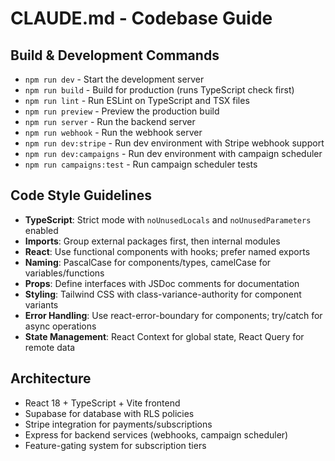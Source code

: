 # CLAUDE.md - Codebase Guide

## Build & Development Commands
- `npm run dev` - Start the development server
- `npm run build` - Build for production (runs TypeScript check first)
- `npm run lint` - Run ESLint on TypeScript and TSX files
- `npm run preview` - Preview the production build
- `npm run server` - Run the backend server
- `npm run webhook` - Run the webhook server
- `npm run dev:stripe` - Run dev environment with Stripe webhook support
- `npm run dev:campaigns` - Run dev environment with campaign scheduler
- `npm run campaigns:test` - Run campaign scheduler tests

## Code Style Guidelines
- **TypeScript**: Strict mode with `noUnusedLocals` and `noUnusedParameters` enabled
- **Imports**: Group external packages first, then internal modules
- **React**: Use functional components with hooks; prefer named exports
- **Naming**: PascalCase for components/types, camelCase for variables/functions
- **Props**: Define interfaces with JSDoc comments for documentation
- **Styling**: Tailwind CSS with class-variance-authority for component variants
- **Error Handling**: Use react-error-boundary for components; try/catch for async operations
- **State Management**: React Context for global state, React Query for remote data

## Architecture
- React 18 + TypeScript + Vite frontend
- Supabase for database with RLS policies
- Stripe integration for payments/subscriptions
- Express for backend services (webhooks, campaign scheduler)
- Feature-gating system for subscription tiers